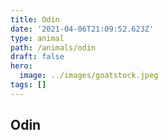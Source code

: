 ```yaml
---
title: Odin
date: '2021-04-06T21:09:52.623Z'
type: animal
path: /animals/odin
draft: false
hero:
  image: ../images/goatstock.jpeg
tags: []
---
```

## Odin